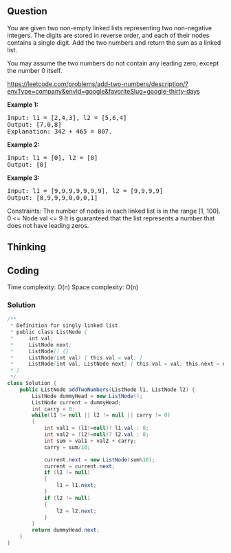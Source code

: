 ## Question
You are given two non-empty linked lists representing two non-negative integers. The digits are stored in reverse order, and each of their nodes contains a single digit. Add the two numbers and return the sum as a linked list.

You may assume the two numbers do not contain any leading zero, except the number 0 itself.

https://leetcode.com/problems/add-two-numbers/description/?envType=company&envId=google&favoriteSlug=google-thirty-days


**Example 1:**
<pre>
Input: l1 = [2,4,3], l2 = [5,6,4]
Output: [7,0,8]
Explanation: 342 + 465 = 807.
</pre>

**Example 2:**
<pre>
Input: l1 = [0], l2 = [0]
Output: [0]
</pre>

**Example 3:**
<pre>
Input: l1 = [9,9,9,9,9,9,9], l2 = [9,9,9,9]
Output: [8,9,9,9,0,0,0,1]
</pre>

Constraints:
The number of nodes in each linked list is in the range [1, 100].
0 <= Node.val <= 9
It is guaranteed that the list represents a number that does not have leading zeros.

## Thinking


## Coding
Time complexity: O(n)
Space complexity: O(n) 

### Solution
```java
/**
 * Definition for singly-linked list.
 * public class ListNode {
 *     int val;
 *     ListNode next;
 *     ListNode() {}
 *     ListNode(int val) { this.val = val; }
 *     ListNode(int val, ListNode next) { this.val = val; this.next = next; }
 * }
 */
class Solution {
    public ListNode addTwoNumbers(ListNode l1, ListNode l2) {
        ListNode dummyHead = new ListNode();
        ListNode current = dummyHead;
        int carry = 0;
        while(l1 != null || l2 != null || carry != 0)
        {
            int val1 = (l1!=null)? l1.val : 0;
            int val2 = (l2!=null)? l2.val : 0;
            int sum = val1 + val2 + carry;
            carry = sum/10;

            current.next = new ListNode(sum%10);
            current = current.next;
            if (l1 != null)
            {
                l1 = l1.next;
            }
            if (l2 != null)
            {
                l2 = l2.next;
            }
        }
        return dummyHead.next;
    }
}

```